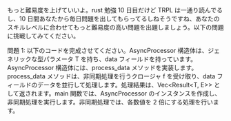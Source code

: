もっと難易度を上げていいよ。rust 勉強 10 日目だけど TRPL は一通り読んでるし、10 日間あなたから毎日問題を出してもらってるしねそうですね、あなたのスキルレベルに合わせてもっと難易度の高い問題を出題しましょう。以下の問題に挑戦してみてください。

問題 1:
以下のコードを完成させてください。AsyncProcessor 構造体は、ジェネリックな型パラメータ T を持ち、data フィールドを持っています。AsyncProcessor 構造体には、process_data メソッドを実装します。process_data メソッドは、非同期処理を行うクロージャ f を受け取り、data フィールドのデータを並行して処理します。処理結果は、Vec<Result<T, E>> として返されます。main 関数では、AsyncProcessor<i32> のインスタンスを作成し、非同期処理を実行します。非同期処理では、各数値を 2 倍にする処理を行います。
